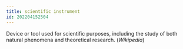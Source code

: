 ```yaml
---
title: scientific instrument
id: 202204152504
---
```


Device or tool used for scientific purposes, including the study of both natural phenomena and theoretical research. (*Wikipedia*)

